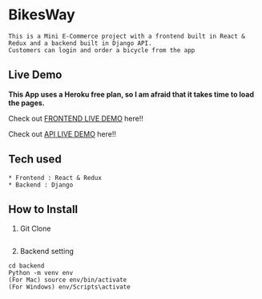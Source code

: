 # BikesWay

```
This is a Mini E-Commerce project with a frontend built in React & Redux and a backend built in Django API.
Customers can login and order a bicycle from the app

```

## Live Demo

**This App uses a Heroku free plan, so I am afraid that it takes time to load the pages.**

Check out [FRONTEND LIVE DEMO](https://bikesway-frontend.herokuapp.com/) here!!

Check out [API LIVE DEMO](https://bikesway-backend.herokuapp.com/) here!!

## Tech used

```
* Frontend : React & Redux
* Backend : Django
```

## How to Install

1. Git Clone

```

```

2. Backend setting

```
cd backend
Python -m venv env
(For Mac) source env/bin/activate
(For Windows) env/Scripts\activate
